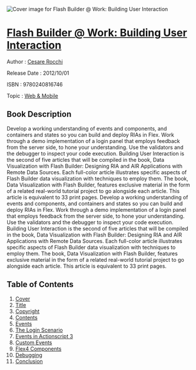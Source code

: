 ![Cover image for Flash Builder @ Work: Building User Interaction](https://imgdetail.ebookreading.net/cover/cover/web_mobile/EB9780240816746.jpg)

[Flash Builder @ Work: Building User Interaction](https://ebookreading.net/view/book/Flash+Builder+%40+Work%3A+Building+User+Interaction-EB9780240816746_1.html "Flash Builder @ Work: Building User Interaction")
====================================================================================================================

Author : [Cesare Rocchi](https://ebookreading.net/search/author/Cesare+Rocchi)

Release Date : 2012/10/01

ISBN : 9780240816746

Topic : [Web & Mobile](https://ebookreading.net/search/category/web-mobile)

Book Description
-----------------

Develop a working understanding of events and components, and containers and states so you can build and deploy RIAs in Flex. Work through a demo implementation of a login panel that employs feedback from the server side, to hone your understanding. Use the validators and the debugger to inspect your code execution. Building User Interaction is the second of five articles that will be compiled in the book, Data Visualization with Flash Builder: Designing RIA and AIR Applications with Remote Data Sources. Each full-color article illustrates specific aspects of Flash Builder data visualization with techniques to employ them. The book, Data Visualization with Flash Builder, features exclusive material in the form of a related real-world tutorial project to go alongside each article. This article is equivalent to 33 print pages.
              Develop a working understanding of events and components, and containers and states so you can build and deploy RIAs in Flex. Work through a demo implementation of a login panel that employs feedback from the server side, to hone your understanding. Use the validators and the debugger to inspect your code execution. Building User Interaction is the second of five articles that will be compiled in the book, Data Visualization with Flash Builder: Designing RIA and AIR Applications with Remote Data Sources. Each full-color article illustrates specific aspects of Flash Builder data visualization with techniques to employ them. The book, Data Visualization with Flash Builder, features exclusive material in the form of a related real-world tutorial project to go alongside each article. This article is equivalent to 33 print pages.
              
Table of Contents
-----------------

1. [Cover](https://ebookreading.net/view/book/Flash+Builder+%40+Work%3A+Building+User+Interaction-EB9780240816746_1.html)
1. [Title](https://ebookreading.net/view/book/Flash+Builder+%40+Work%3A+Building+User+Interaction-EB9780240816746_2.html)
1. [Copyright](https://ebookreading.net/view/book/Flash+Builder+%40+Work%3A+Building+User+Interaction-EB9780240816746_3.html)
1. [Contents](https://ebookreading.net/view/book/Flash+Builder+%40+Work%3A+Building+User+Interaction-EB9780240816746_4.html)
1. [Events](https://ebookreading.net/view/book/Flash+Builder+%40+Work%3A+Building+User+Interaction-EB9780240816746_5.html#h_1)
1. [The Login Scenario](https://ebookreading.net/view/book/Flash+Builder+%40+Work%3A+Building+User+Interaction-EB9780240816746_5.html#h_2)
1. [Events in Actionscript 3](https://ebookreading.net/view/book/Flash+Builder+%40+Work%3A+Building+User+Interaction-EB9780240816746_5.html#h_3)
1. [Custom Events](https://ebookreading.net/view/book/Flash+Builder+%40+Work%3A+Building+User+Interaction-EB9780240816746_5.html#h_4)
1. [Flex4 Components](https://ebookreading.net/view/book/Flash+Builder+%40+Work%3A+Building+User+Interaction-EB9780240816746_5.html#h_5)
1. [Debugging](https://ebookreading.net/view/book/Flash+Builder+%40+Work%3A+Building+User+Interaction-EB9780240816746_5.html#h_6)
1. [Conclusion](https://ebookreading.net/view/book/Flash+Builder+%40+Work%3A+Building+User+Interaction-EB9780240816746_5.html#h_7)
